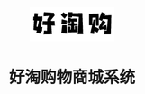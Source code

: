 <p align="center">
  <a href="https://github.com/whyour/qinglong">
    <img width="150" src="src/main/webapp/images/zhuye/biaoti.jpg">
  </a>
</p>
<h1 align="center">好淘购物商城系统</h1>

